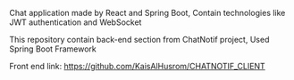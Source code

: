 Chat application made by React and Spring Boot, Contain technologies like JWT authentication and WebSocket

This repository contain back-end section from ChatNotif project, Used Spring Boot Framework

Front end link:
https://github.com/KaisAlHusrom/CHATNOTIF_CLIENT
